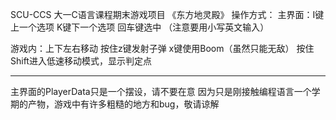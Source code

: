 SCU-CCS 大一C语言课程期末游戏项目 《东方地灵殿》
操作方式：
主界面：I键上一个选项
          K键下一个选项
          回车键选中
          （注意要用小写英文输入）

游戏内：上下左右移动
        按住z键发射子弹
        x键使用Boom（虽然只能无敌）
        按住Shift进入低速移动模式，显示判定点

---------------------------------------------------------
主界面的PlayerData只是一个摆设，请不要在意
因为只是刚接触编程语言一个学期的产物，游戏中有许多粗糙的地方和bug，敬请谅解
